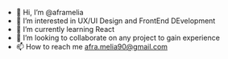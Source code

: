 - 👋 Hi, I’m @aframelia
- 👀 I’m interested in UX/UI Design and FrontEnd DEvelopment 
- 🌱 I’m currently learning React
- 💞️ I’m looking to collaborate on any project to gain experience 
- 📫 How to reach me afra.melia90@gmail.com 

<!---
aframelia/aframelia is a ✨ special ✨ repository because its `README.md` (this file) appears on your GitHub profile.
You can click the Preview link to take a look at your changes.
--->
